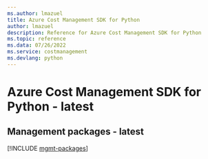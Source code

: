 ```yaml
---
ms.author: lmazuel
title: Azure Cost Management SDK for Python
author: lmazuel
description: Reference for Azure Cost Management SDK for Python
ms.topic: reference
ms.data: 07/26/2022
ms.service: costmanagement
ms.devlang: python
---
```

# Azure Cost Management SDK for Python - latest

## Management packages - latest
[!INCLUDE [mgmt-packages](cost-management-mgmt-index.md)]